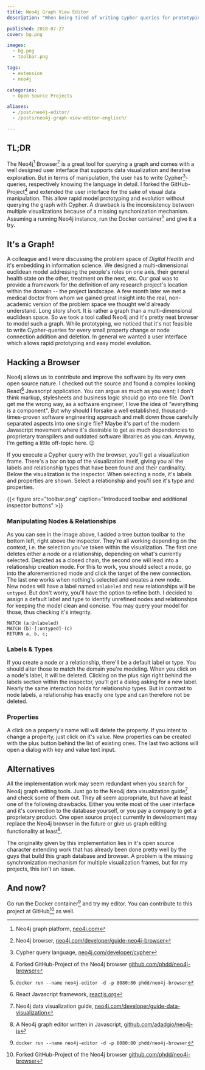 ```yaml
---
title: Neo4j Graph View Editor
description: "When being tired of writing Cypher queries for prototyping: A Neo4j browser extension for editing the graph's views graphically."

published: 2018-07-27
cover: bg.png

images:
  - bg.png
  - toolbar.png

tags:
  - extension
  - neo4j

categories:
  - Open Source Projects

aliases: 
  - /post/neo4j-editor/
  - /posts/neo4j-graph-view-editor-englisch/

---
```


## TL;DR

The Neo4j[^neo4j] Browser[^neo4j-browser] is a great tool for querying a graph and comes with a well designed user interface that supports data visualization and iterative exploration.
But in terms of manipulation, the user has to write Cypher[^cypher]-queries, respectively knowing the language in detail.
I forked the GitHub-Project[^neo4j-editor-github] and extended the user interface for the sake of visual data manipulation.
This allow rapid model prototyping and evolution without querying the graph with Cypher.
A drawback is the inconsistency between multiple visualizations because of a missing synchonization mechanism.
Assuming a running Neo4j instance, run the Docker container[^run-docker-container] and give it a try.

## It's a Graph!

A colleague and I were discussing the problem space of _Digital Health_ and it's embedding in information science.
We designed a multi-dimensional euclidean model addressing the people's roles on one axis, their general health state on the other, treatment on the next, etc.
Our goal was to provide a framework for the definition of any research project's location within the domain -- the project landscape.
A few month later we met a medical doctor from whom we gained great insight into the real, non-academic version of the problem space we thought we'd already understand.
Long story short. It is rather a graph than a multi-dimensional euclidean space.
So we took a tool called Neo4j and it's pretty neat browser to model such a graph.
While prototyping, we noticed that it's not feasible to write Cypher-queries for every small property change or node connection addition and deletion.
In general we wanted a user interface which allows rapid prototyping and easy model evolution.

## Hacking a Browser

Neo4j allows us to contribute and improve the software by its very own open source nature.
I checked out the source and found a complex looking React[^react] Javascript application.
You can argue as much as you want; I don't think markup, stylesheets and business logic should go into one file.
Don't get me the wrong way, as a software engineer, I love the idea of "everything is a component".
But why should I forsake a well established, thousand-times-proven software engineering approach and melt down those carefully separated aspects into one single file?
Maybe it's part of the modern Javascript movement where it's desirable to get as much dependencies to proprietary transpilers and outdated software libraries as you can.
Anyway, I'm getting a little off-topic here. :wink:

If you execute a Cypher query with the browser, you'll get a visualization frame.
There's a bar on top of the visualization itself, giving you all the labels and relationship types that have been found and their cardinality.
Below the visualization is the inspector.
When selecting a node, it's labels and properties are shown.
Select a relationship and you'll see it's type and properties.

{{< figure src="toolbar.png" caption="Introduced toolbar and additional inspector buttons" >}}

### Manipulating Nodes & Relationships

As you can see in the image above, I added a tree button toolbar to the bottom left, right above the inspector.
They're all working depending on the context, i.e. the selection you've taken within the visualization.
The first one deletes either a node or a relationship, depending on what's currently selected.
Depicted as a closed chain, the second one will lead into a relationship creation mode.
For this to work, you should select a node, go into the aforementioned mode and click the target of the new connection.
The last one works when nothing's selected and creates a new node.  
New nodes will have a label named `Unlabeled` and new relationships will be `untyped`.
But don't worry, you'll have the option to refine both.
I decided to assign a default label and type to identify unrefined nodes and relationships for keeping the model clean and concise.
You may query your model for those, thus checking it's integrity.

```cypher
MATCH (a:Unlabeled)
MATCH (b)-[:untyped]-(c)
RETURN a, b, c;
```

### Labels & Types

If you create a node or a relationship, there'll be a default label or type.
You should alter those to match the domain you're modeling.
When you click on a node's label, it will be deleted.
Clicking on the plus sign right behind the labels section within the inspector, you'll get a dialog asking for a new label.
Nearly the same interaction holds for relationship types.
But in contrast to node labels, a relationship has exactly one type and can therefore not be deleted.

### Properties

A click on a property's name will will delete the property.
If you intent to change a property, just click on it's value.
New properties can be created with the plus button behind the list of existing ones.
The last two actions will open a dialog with key and value text input.

## Alternatives

All the implementation work may seem redundant when you search for Neo4j graph editing tools.
Just go to the Neo4j data visualization guide[^neo4j-vis-guide] and check some of them out.
They all seem appropriate, but have at least one of the following drawbacks.
Either you write most of the user interface and it's connection to the database yourself, or you pay a company to get a proprietary product.
One open source project currently in development may replace the Neo4j browser in the future or give us graph editing functionality at least[^neo4j-js].

The originality given by this implementation lies in it's open source character extending work that has already been done pretty well by the guys that build this graph database and browser.
A problem is the missing synchronization mechanism for multiple visualization frames, but for my projects, this isn't an issue.

## And now?

Go run the Docker container[^run-docker-container] and try my editor.
You can contribute to this project at GitHub[^neo4j-editor-github] as well.


[^neo4j]: Neo4j graph platform, [neo4j.com](https://neo4j.com)
[^neo4j-browser]: Neo4j browser, [neo4j.com/developer/guide-neo4j-browser](https://neo4j.com/developer/guide-neo4j-browser/)
[^cypher]: Cypher query language, [neo4j.com/developer/cypher](https://neo4j.com/developer/cypher/)
[^neo4j-editor-github]: Forked GitHub-Project of the Neo4j browser [github.com/phdd/neo4j-browser](https://github.com/phdd/neo4j-browser)
[^run-docker-container]: `docker run --name neo4j-editor -d -p 8080:80 phdd/neo4j-browser`
[^react]: React Javascript framework, [reactjs.org](https://reactjs.org/)
[^neo4j-vis-guide]: Neo4j data visualization guide, [neo4j.com/developer/guide-data-visualization](https://neo4j.com/developer/guide-data-visualization/)
[^neo4j-js]: A Neo4j graph editor written in Javascript, [github.com/adadgio/neo4j-js](https://github.com/adadgio/neo4j-js)
